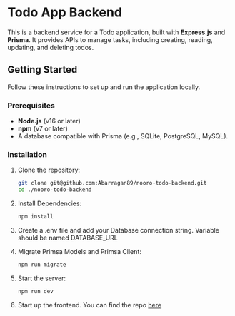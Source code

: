 # Todo App Backend

This is a backend service for a Todo application, built with **Express.js** and **Prisma**. It provides APIs to manage tasks, including creating, reading, updating, and deleting todos. 

## Getting Started

Follow these instructions to set up and run the application locally.

### Prerequisites
- **Node.js** (v16 or later)
- **npm** (v7 or later)
- A database compatible with Prisma (e.g., SQLite, PostgreSQL, MySQL).

### Installation

1. Clone the repository:
   ```bash
   git clone git@github.com:Abarragan89/nooro-todo-backend.git
   cd ./nooro-todo-backend
2. Install Dependencies:
   ```bash
   npm install
3. Create a .env file and add your Database connection string. Variable should be named DATABASE_URL
   
4. Migrate Primsa Models and Primsa Client:
   ```bash
   npm run migrate
5. Start the server:
   ```bash
   npm run dev
6. Start up the frontend. 
   You can find the repo [here](https://github.com/Abarragan89/nooro-todo-frontend)